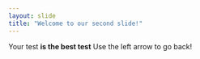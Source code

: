 ```yaml
---
layout: slide
title: "Welcome to our second slide!"
---
```

Your test **is the best test**
Use the left arrow to go back!
